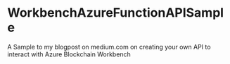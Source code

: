 # WorkbenchAzureFunctionAPISample
A Sample to my blogpost on medium.com on creating your own API to interact with Azure Blockchain Workbench
